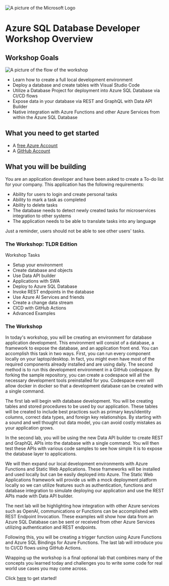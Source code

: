 ![A picture of the Microsoft Logo](./docs/media/graphics/microsoftlogo.png)

# Azure SQL Database Developer Workshop Overview 

## Workshop Goals

![A picture of the flow of the workshop](./docs/media/flow1.png)

* Learn how to create a full local development environment
* Deploy a database and create tables with Visual Studio Code
* Utilize a Database Project for deployment into Azure SQL Database via CI/CD flows
* Expose data in your database via REST and GraphQL with Data API Builder
* Native integration with Azure Functions and other Azure Services from within the Azure SQL Database

## What you need to get started

* A [free Azure Account](https://azure.microsoft.com/en-us/free)
* A [GitHub Account](https://github.com/signup)


## What you will be building

You are an application developer and have been asked to create a To-do list for your company. This application has the following requirements:

* Ability for users to login and create personal tasks
* Ability to mark a task as completed
* Ability to delete tasks
* The database needs to detect newly created tasks for microservices integration to other systems
* The application needs to be able to translate tasks into any language

Just a reminder, users should not be able to see other users' tasks.

### The Workshop: TLDR Edition

Workshop Tasks

* Setup your environment
* Create database and objects
* Use Data API builder
* Applications with SWA
* Deploy to Azure SQL Database
* Invoke REST endpoints in the database
* Use Azure AI Services and friends
* Create a change data stream
* CICD with GitHub Actions
* Advanced Examples

### The Workshop

In today's workshop, you will be creating an environment for database application development. This environment will consist of a database, a framework to expose the database, and an application front end. You can accomplish this task in two ways. First, you can run every component locally on your laptop/desktop. In fact, you might even have most of the required components already installed and are using daily. The second method is to run this development environment in a GitHub codespace. By forking the sample repository, you can create a codespace will all the necessary development tools preinstalled for you. Codespace even will allow docker in docker so that a development database can be created with a single command.

The first lab will begin with database development. You will be creating tables and stored procedures to be used by our application. These tables will be created to include best practices such as primary keys/identity columns, correct data types, and foreign key relationships. By starting with a sound and well thought out data model, you can avoid costly mistakes as your application grows.

In the second lab, you will be using the new Data API builder to create REST and GraphQL APIs into the database with a single command. You will then test these APIs with various code samples to see how simple it is to expose the database layer to applications.

We will then expand our local development environments with Azure Functions and Static Web Applications. These frameworks will be installed and used locally but can be easily deployed into Azure. The Static Web Applications framework will provide us with a mock deployment platform locally so we can utilize features such as authentication, functions and database integration to simulate deploying our application and use the REST APIs made with Data API builder.

The next lab will be highlighting how integration with other Azure services such as OpenAI, communications or Functions can be accomplished with REST Endpoint Invocation. These examples will show how data from an Azure SQL Database can be sent or received from other Azure Services utilizing authentication and REST endpoints.

Following this, you will be creating a trigger function using Azure Functions and Azure SQL Bindings for Azure Functions. The last lab will introduce you to CI/CD flows using GitHub Actions.

Wrapping up the workshop is a final optional lab that combines many of the concepts you learned today and challenges you to write some code for real world use cases you may come across.

Click [here](./docs/1-Getting-started.md) to get started!
